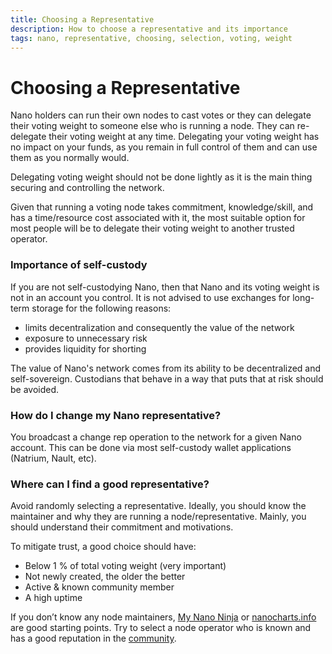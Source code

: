 ```yaml
---
title: Choosing a Representative
description: How to choose a representative and its importance
tags: nano, representative, choosing, selection, voting, weight
---
```


# Choosing a Representative

Nano holders can run their own nodes to cast votes or they can delegate their voting weight to someone else who is running a node. They can re-delegate their voting weight at any time. Delegating your voting weight has no impact on your funds, as you remain in full control of them and can use them as you normally would.

Delegating voting weight should not be done lightly as it is the main thing securing and controlling the network.

Given that running a voting node takes commitment, knowledge/skill, and has a time/resource cost associated with it, the most suitable option for most people will be to delegate their voting weight to another trusted operator.

### Importance of self-custody

If you are not self-custodying Nano, then that Nano and its voting weight is not in an account you control. It is not advised to use exchanges for long-term storage for the following reasons:

- limits decentralization and consequently the value of the network
- exposure to unnecessary risk
- provides liquidity for shorting

The value of Nano's network comes from its ability to be decentralized and self-sovereign. Custodians that behave in a way that puts that at risk should be avoided.

### How do I change my Nano representative?

You broadcast a change rep operation to the network for a given Nano account. This can be done via most self-custody wallet applications (Natrium, Nault, etc).

### Where can I find a good representative?

Avoid randomly selecting a representative. Ideally, you should know the maintainer and why they are running a node/representative. Mainly, you should understand their commitment and motivations.

To mitigate trust, a good choice should have:

- Below 1 % of total voting weight (very important)
- Not newly created, the older the better
- Active & known community member
- A high uptime

If you don’t know any node maintainers, <a href="https://mynano.ninja/" target="_blank">My Nano Ninja</a> or <a href="https://nanocharts.info/need-a-representative" target="_blank">nanocharts.info</a> are good starting points. Try to select a node operator who is known and has a good reputation in the [community](/community).
